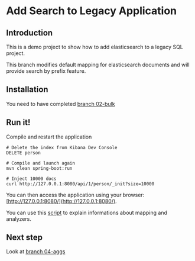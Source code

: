 Add Search to Legacy Application
================================

Introduction
------------

This is a demo project to show how to add elasticsearch to a legacy SQL project.

This branch modifies default mapping for elasticsearch documents
and will provide search by prefix feature.

Installation
------------

You need to have completed [branch 02-bulk](https://github.com/dadoonet/legacy-search/tree/02-bulk)

Run it!
-------

Compile and restart the application

```
# Delete the index from Kibana Dev Console
DELETE person

# Compile and launch again
mvn clean spring-boot:run

# Inject 10000 docs
curl http://127.0.0.1:8080/api/1/person/_init?size=10000
```

You can then access the application using your browser: [http://127.0.0.1:8080/](http://127.0.0.1:8080/).

You can use this [script](https://gist.github.com/dadoonet/d6757d15fa0726a83bb619ecd81153f7) to explain informations about mapping and analyzers.

Next step
---------

Look at [branch 04-aggs](https://github.com/dadoonet/legacy-search/tree/04-aggs)
